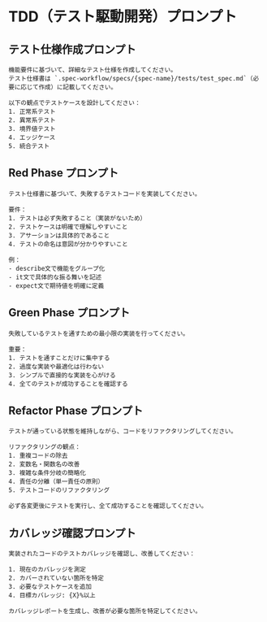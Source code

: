 # TDD（テスト駆動開発）プロンプト

## テスト仕様作成プロンプト

```
機能要件に基づいて、詳細なテスト仕様を作成してください。
テスト仕様書は `.spec-workflow/specs/{spec-name}/tests/test_spec.md`（必要に応じて作成）に記載してください。

以下の観点でテストケースを設計してください：
1. 正常系テスト
2. 異常系テスト
3. 境界値テスト
4. エッジケース
5. 統合テスト
```

## Red Phase プロンプト

```
テスト仕様書に基づいて、失敗するテストコードを実装してください。

要件：
1. テストは必ず失敗すること（実装がないため）
2. テストケースは明確で理解しやすいこと
3. アサーションは具体的であること
4. テストの命名は意図が分かりやすいこと

例：
- describe文で機能をグループ化
- it文で具体的な振る舞いを記述
- expect文で期待値を明確に定義
```

## Green Phase プロンプト

```
失敗しているテストを通すための最小限の実装を行ってください。

重要：
1. テストを通すことだけに集中する
2. 過度な実装や最適化は行わない
3. シンプルで直接的な実装を心がける
4. 全てのテストが成功することを確認する
```

## Refactor Phase プロンプト

```
テストが通っている状態を維持しながら、コードをリファクタリングしてください。

リファクタリングの観点：
1. 重複コードの除去
2. 変数名・関数名の改善
3. 複雑な条件分岐の簡略化
4. 責任の分離（単一責任の原則）
5. テストコードのリファクタリング

必ず各変更後にテストを実行し、全て成功することを確認してください。
```

## カバレッジ確認プロンプト

```
実装されたコードのテストカバレッジを確認し、改善してください：

1. 現在のカバレッジを測定
2. カバーされていない箇所を特定
3. 必要なテストケースを追加
4. 目標カバレッジ: {X}%以上

カバレッジレポートを生成し、改善が必要な箇所を特定してください。
```
